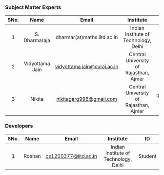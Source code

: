 
<!-- Remove all lines above this line before making changes to the file -->
### Subject Matter Experts
| SNo. | Name | Email | Institute | ID |
| :---: | :---: | :---: | :---: | :---: |
| 1 |  S. Dharmaraja | dharmar(at)maths.iitd.ac.in | Indian Institute of Technology, Delhi | PI |
| 2 | Vidyottama Jain | vidyottama.jain@curaj.ac.in | Central University of Rajasthan, Ajmer | Co-PI |
| 3 | Nikita | nikitagarg998@gmail.com | Central University of Rajasthan, Ajmer | Research Scholar |


### Developers
| SNo. | Name | Email | Institute | ID |
| :---: | :---: | :---: | :---: | :---: |
| 1 | Roshan | cs1200377@iitd.ac.in | Indian Institute of Technology, Delhi | Student |

